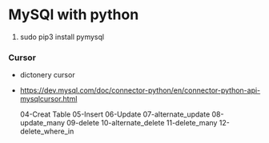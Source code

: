 # MySQl with python 

1. sudo pip3 install pymysql

### Cursor
 - dictonery cursor 
 - https://dev.mysql.com/doc/connector-python/en/connector-python-api-mysqlcursor.html

 
    04-Creat Table 
    05-Insert 
    06-Update
	07-alternate_update
	08-update_many
	09-delete
	10-alternate_delete
	11-delete_many 
	12-delete_where_in 